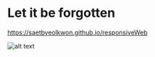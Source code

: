 # Let it be forgotten
https://saetbyeolkwon.github.io/responsiveWeb

![alt text](https://raw.githubusercontent.com/username/projectname/branch/path/to/img.png)
